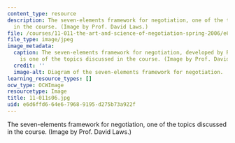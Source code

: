 ```yaml
---
content_type: resource
description: The seven-elements framework for negotiation, one of the topics discussed
  in the course. (Image by Prof. David Laws.)
file: /courses/11-011-the-art-and-science-of-negotiation-spring-2006/e6d6ffd664e679689195d275b73a922f_11-011s06.jpg
file_type: image/jpeg
image_metadata:
  caption: The seven-elements framework for negotiation, developed by Roger Fisher,
    is one of the topics discussed in the course. (Image by Prof. David Laws.)
  credit: ''
  image-alt: Diagram of the seven-elements framework for negotiation.
learning_resource_types: []
ocw_type: OCWImage
resourcetype: Image
title: 11-011s06.jpg
uid: e6d6ffd6-64e6-7968-9195-d275b73a922f
---
```

The seven-elements framework for negotiation, one of the topics discussed in the course. (Image by Prof. David Laws.)

